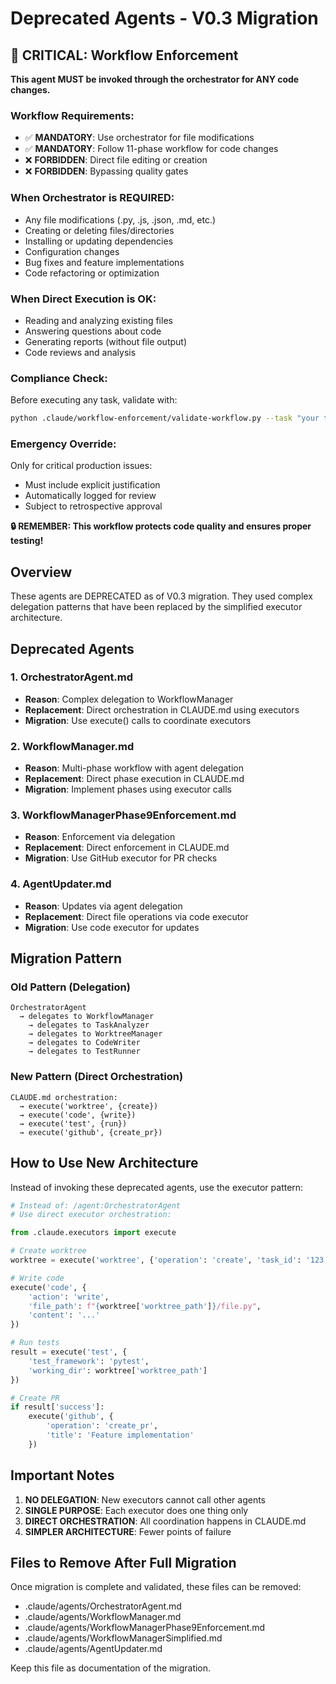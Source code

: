 # Deprecated Agents - V0.3 Migration


## 🚨 CRITICAL: Workflow Enforcement

**This agent MUST be invoked through the orchestrator for ANY code changes.**

### Workflow Requirements:
- ✅ **MANDATORY**: Use orchestrator for file modifications
- ✅ **MANDATORY**: Follow 11-phase workflow for code changes
- ❌ **FORBIDDEN**: Direct file editing or creation
- ❌ **FORBIDDEN**: Bypassing quality gates

### When Orchestrator is REQUIRED:
- Any file modifications (.py, .js, .json, .md, etc.)
- Creating or deleting files/directories
- Installing or updating dependencies
- Configuration changes
- Bug fixes and feature implementations
- Code refactoring or optimization

### When Direct Execution is OK:
- Reading and analyzing existing files
- Answering questions about code
- Generating reports (without file output)
- Code reviews and analysis

### Compliance Check:
Before executing any task, validate with:
```bash
python .claude/workflow-enforcement/validate-workflow.py --task "your task description"
```

### Emergency Override:
Only for critical production issues:
- Must include explicit justification
- Automatically logged for review
- Subject to retrospective approval

**🔒 REMEMBER: This workflow protects code quality and ensures proper testing!**

## Overview
These agents are DEPRECATED as of V0.3 migration. They used complex delegation patterns that have been replaced by the simplified executor architecture.

## Deprecated Agents

### 1. OrchestratorAgent.md
- **Reason**: Complex delegation to WorkflowManager
- **Replacement**: Direct orchestration in CLAUDE.md using executors
- **Migration**: Use execute() calls to coordinate executors

### 2. WorkflowManager.md
- **Reason**: Multi-phase workflow with agent delegation
- **Replacement**: Direct phase execution in CLAUDE.md
- **Migration**: Implement phases using executor calls

### 3. WorkflowManagerPhase9Enforcement.md
- **Reason**: Enforcement via delegation
- **Replacement**: Direct enforcement in CLAUDE.md
- **Migration**: Use GitHub executor for PR checks

### 4. AgentUpdater.md
- **Reason**: Updates via agent delegation
- **Replacement**: Direct file operations via code executor
- **Migration**: Use code executor for updates

## Migration Pattern

### Old Pattern (Delegation)
```
OrchestratorAgent
  → delegates to WorkflowManager
    → delegates to TaskAnalyzer
    → delegates to WorktreeManager
    → delegates to CodeWriter
    → delegates to TestRunner
```

### New Pattern (Direct Orchestration)
```
CLAUDE.md orchestration:
  → execute('worktree', {create})
  → execute('code', {write})
  → execute('test', {run})
  → execute('github', {create_pr})
```

## How to Use New Architecture

Instead of invoking these deprecated agents, use the executor pattern:

```python
# Instead of: /agent:OrchestratorAgent
# Use direct executor orchestration:

from .claude.executors import execute

# Create worktree
worktree = execute('worktree', {'operation': 'create', 'task_id': '123'})

# Write code
execute('code', {
    'action': 'write',
    'file_path': f"{worktree['worktree_path']}/file.py",
    'content': '...'
})

# Run tests
result = execute('test', {
    'test_framework': 'pytest',
    'working_dir': worktree['worktree_path']
})

# Create PR
if result['success']:
    execute('github', {
        'operation': 'create_pr',
        'title': 'Feature implementation'
    })
```

## Important Notes

1. **NO DELEGATION**: New executors cannot call other agents
2. **SINGLE PURPOSE**: Each executor does one thing only
3. **DIRECT ORCHESTRATION**: All coordination happens in CLAUDE.md
4. **SIMPLER ARCHITECTURE**: Fewer points of failure

## Files to Remove After Full Migration

Once migration is complete and validated, these files can be removed:
- .claude/agents/OrchestratorAgent.md
- .claude/agents/WorkflowManager.md
- .claude/agents/WorkflowManagerPhase9Enforcement.md
- .claude/agents/WorkflowManagerSimplified.md
- .claude/agents/AgentUpdater.md

Keep this file as documentation of the migration.
